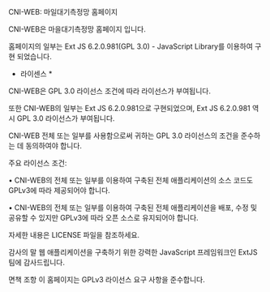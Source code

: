 CNI-WEB: 마일대기측정망 홈페이지

CNI-WEB은 마을대기측정망 홈페이지 입니다.

홈페이지의 일부는 Ext JS 6.2.0.981(GPL 3.0) - JavaScript Library를 이용하여 구현 되었습니다.


* 라이센스 *

CNI-WEB은 GPL 3.0 라이선스 조건에 따라 라이선스가 부여됩니다. 

또한 CNI-WEB의 일부는 Ext JS 6.2.0.981으로 구현되었으며,  Ext JS 6.2.0.981 역시 GPL 3.0 라이선스가 부여됩니다.

CNI-WEB 전체 또는 일부를 사용함으로써 귀하는 GPL 3.0 라이선스의 조건을 준수하는 데 동의하여야 합니다.

주요 라이선스 조건: 

• CNI-WEB의 전체 또는 일부를 이용하여 구축된 전체 애플리케이션의 소스 코드도 GPLv3에 따라 제공되어야 합니다.

• CNI-WEB의 전체 또는 일부를 이용하여 구축된 전체 애플리케이션을 배포, 수정 및 공유할 수 있지만 GPLv3에 따라 오픈 소스로 유지되어야 합니다.

자세한 내용은 LICENSE 파일을 참조하세요.


감사의 말
웹 애플리케이션을 구축하기 위한 강력한 JavaScript 프레임워크인 ExtJS팀에 감사드립니다.

면책 조항 
이 홈페이지는 GPLv3 라이선스 요구 사항을 준수합니다.
